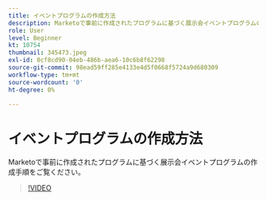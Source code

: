 ```yaml
---
title: イベントプログラムの作成方法
description: Marketoで事前に作成されたプログラムに基づく展示会イベントプログラムの作成手順をご覧ください。
role: User
level: Beginner
kt: 10754
thumbnail: 345473.jpeg
exl-id: 0cf8cd90-04eb-486b-aea6-10c6b8f62298
source-git-commit: 98ead59ff285e4133e4d5f0668f5724a9d680309
workflow-type: tm+mt
source-wordcount: '0'
ht-degree: 0%

---
```


# イベントプログラムの作成方法

Marketoで事前に作成されたプログラムに基づく展示会イベントプログラムの作成手順をご覧ください。

>[!VIDEO](https://video.tv.adobe.com/v/345473/?quality=12&learn=on)
